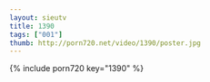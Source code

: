 ```yaml
--- 
layout: sieutv
title: 1390
tags: ["001"]
thumb: http://porn720.net/video/1390/poster.jpg
---
```

{% include porn720 key="1390" %} 
